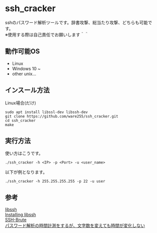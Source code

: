 # ssh_cracker
sshのパスワード解析ツールです。辞書攻撃、総当たり攻撃、どちらも可能です。<br>
※使用する際は自己責任でお願いします＾＾<br>

## 動作可能OS
* Linux
* Windows 10 ~
* other unix...

## インスール方法
Linux場合(だけ)
```
sudo apt install libssl-dev libssh-dev
git clone https://github.com/ware255/ssh_cracker.git
cd ssh_cracker
make
```

## 実行方法
使い方はこうです。
```
./ssh_cracker -h <IP> -p <Port> -u <user_name>
```
以下が例となります。<br>
```
./ssh_cracker -h 255.255.255.255 -p 22 -u user
```

## 参考
[libssh](https://www.libssh.org/)<br>
[Installing libssh](https://subscription.packtpub.com/book/web-development/9781789349863/app02/app02lvl1sec156/installing-libssh)<br>
[SSH-Brute](https://github.com/Ace-Krypton/SSH-Brute/blob/main/ssh_bruter.cpp)<br>
[パスワード解析の時間計測をするが、文字数を変えても時間が変化しない](https://teratail.com/questions/352431)<br>
